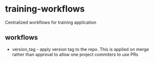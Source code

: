 # training-workflows
Centralized workflows for training application

## workflows
- version_tag - apply version tag to the repo. This is applied on merge rather than approval to allow one project commiters to use PRs











